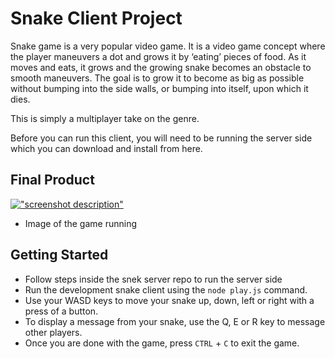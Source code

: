 # Snake Client Project

Snake game is a very popular video game. It is a video game concept where the player maneuvers a dot and grows it by ‘eating’ pieces of food. As it moves and eats, it grows and the growing snake becomes an obstacle to smooth maneuvers. The goal is to grow it to become as big as possible without bumping into the side walls, or bumping into itself, upon which it dies.

This is simply a multiplayer take on the genre.

Before you can run this client, you will need to be running the server side which you can download and install from here. 

## Final Product

[!["screenshot description"](#)](https://i.gyazo.com/cc8abc2e4ef64973964d8206de253b73.png)
- Image of the game running


## Getting Started

- Follow steps inside the snek server repo to run the server side
- Run the development snake client using the `node play.js` command.
- Use your WASD keys to move your snake up, down, left or right with a  press of a button.
- To display a message from your snake, use the Q, E or R key to message other players.
- Once you are done with the game, press `CTRL` + `C` to exit the game.
